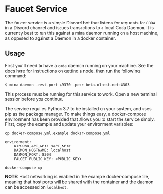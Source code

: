 # Faucet Service

The faucet service is a simple Discord bot that listens for requests for `CODA` in a Discord channel and issues transactions to a local Coda Daemon. It is currently best to run this against a mina daemon running on a host machine, as opposed to against a Daemon in a docker container. 

## Usage

First you'll need to have a `coda` daemon running on your machine. See the docs [here](https://docs.minaprotocol.com/en/node-operators/getting-started) for instructions on getting a node, then run the following command:

```
$ mina daemon -rest-port 49370 -peer beta.o1test.net:8303
```

This process must be running for this service to work. Open a new terminal session before you continue.

The service requires Python 3.7 to be installed on your system, and uses pip as the package manager. To make things easy, a docker-compose environment has been provided that allows you to start the service simply. First, copy the example and update your environment variables:

```
cp docker-compose.yml.example docker-compose.yml
```

```
environment:
    DISCORD_API_KEY: <API_KEY>
    DAEMON_HOSTNAME: localhost
    DAEMON_PORT: 8304
    FAUCET_PUBLIC_KEY: <PUBLIC_KEY> 
```

```
docker-compose up
```

**NOTE:** Host networking is enabled in the example docker-compose file, meaning that host ports will be shared with the container and the daemon can be accessed on `localhost`.
